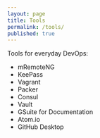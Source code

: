 ```yaml
---
layout: page
title: Tools
permalink: /tools/
published: true
---
```


Tools for everyday DevOps:

- mRemoteNG
- KeePass
- Vagrant
- Packer
- Consul
- Vault
- GSuite for Documentation
- Atom.io
- GitHub Desktop
